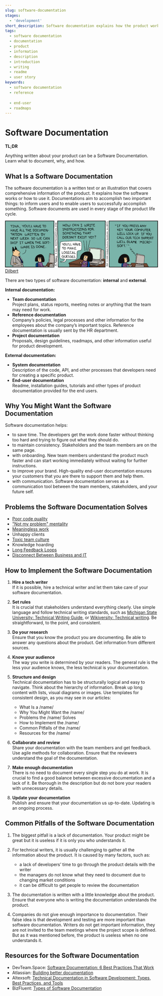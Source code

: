 ```yaml
---
slug: software-documentation
stages:
  - 'development'
short_description: Software documentation explains how the product works or how to use it. Different types of software documentation are created through the whole product development lifecycle.
tags:
  - software documentation
  - documentation
  - product
  - information
  - description
  - introduction
  - writing
  - readme
  - user story
keywords:
  - software documentation
  - reference

  - end-user
  - roadmaps
---
```


# Software Documentation

**TL;DR**

Anything written about your product can be a Software Documentation. Learn what to document, why, and how.

## What Is a Software Documentation

The software documentation is a written text or an illustration that covers comprehensive information of the product. It explains how the software works or how to use it. Documentations aim to accomplish two important things: to inform users and to enable users to successfully accomplish something. Software documents are used in every stage of the product life cycle.

![Software Documentation](/files/documentation.jpg)
[Dilbert](https://dilbert.com/strip/1995-08-28)

There are two types of software documentation: **internal** and **external**.

**Internal documentation:**

- **Team documentation**  
  Project plans, status reports, meeting notes or anything that the team may need for work.
- **Reference documentation**  
  Company’s policies, legal processes and other information for the employees about the company’s important topics. Reference documentation is usually sent by the HR department.
- **Project documentation**  
  Proposals, design guidelines, roadmaps, and other information useful for product development.

**External documentation:**

- **System documentation**  
  Description of the code, API, and other processes that developers need for creating a specific product.
- **End-user documentation**  
  Readme, installation guides, tutorials and other types of product documentation provided for the end users.

## Why You Might Want the Software Documentation

Software documentation helps:

- to save time. The developers get the work done faster without thinking too hard and trying to figure out what they should do.
- to maintain consistency. Stakeholders and the team members are on the same page.
- with onboarding. New team members understand the product much faster and can start working immediately without waiting for further instructions.
- to improve your brand. High-quality end-user documentation ensures your customers that you are there to support them and help them.
- with communication. Software documentation serves as a communication tool between the team members, stakeholders, and your future self.

## Problems the Software Documentation Solves

- [Poor code quality](/problems/poor-code-quality)
- ["Not my problem" mentality](/problems/not-my-problem-mentality)
- [Meaningless work](/problems/meaningless-work)
- Unhappy clients
- [Toxic team culture](/problems/toxic-team-culture)
- Knowledge hoarding
- [Long Feedback Loops](/problems/long-feedback-loops)
- [Disconnect Between Business and IT](/problems/disconnect-between-business-and-it)

## How to Implement the Software Documentation

1. **Hire a tech writer**  
   If it is possible, hire a technical writer and let them take care of your software documentation.
2. **Set rules**  
   It is crucial that stakeholders understand everything clearly. Use simple language and follow technical writing standards, such as [Michigan State University: Technical Writing Guide](https://msu.edu/course/be/485/bewritingguideV2.0.pdf), or [Wikiversity: Technical writing](https://en.wikiversity.org/wiki/Technical_writing). Be straightforward, to the point, and consistent.
3. **Do your research**  
   Ensure that you know the product you are documenting. Be able to answer any questions about the product. Get information from different sources.
4. **Know your audience**  
   The way you write is determined by your readers. The general rule is the less your audience knows, the less technical is your documentation.
5. **Structure and design**  
   Technical documentation has to be structurally logical and easy to navigate. Think about the hierarchy of information. Break up long content with lists, visual diagrams or images. Use templates for consistent design, as you may see in our articles:

   - What Is a /name/
   - Why You Might Want the /name/
   - Problems the /name/ Solves
   - How to Implement the /name/
   - Common Pitfalls of the /name/
   - Resources for the /name/

6. **Collaborate and review**  
   Share your documentation with the team members and get feedback. Use agile methods for collaboration. Ensure that the reviewers understand the goal of the documentation.
7. **Make enough documentation**  
   There is no need to document every single step you do at work. It is crucial to find a good balance between excessive documentation and a lack of it. Be thorough in the description but do not bore your readers with unnecessary details.
8. **Update your documentation**  
   Publish and ensure that your documentation us up-to-date. Updating is an ongoing process.

## Common Pitfalls of the Software Documentation

1. The biggest pitfall is a lack of documentation. Your product might be great but it is useless if it is only you who understands it.
2. For technical writers, it is usually challenging to gather all the information about the product. It is caused by many factors, such as:

   - a lack of developers’ time to go through the product details with the writer
   - the managers do not know what they need to document due to changing market conditions
   - it can be difficult to get people to review the documentation

3. The documentation is written with a little knowledge about the product. Ensure that everyone who is writing the documentation understands the product.
4. Companies do not give enough importance to documentation. Their false idea is that development and testing are more important than software documentation. Writers do not get important information, they are not invited to the team meetings where the project scope is defined. But as it was mentioned before, the product is useless when no one understands it.

## Resources for the Software Documentation

- DevTeam.Space: [Software Documentation: 6 Best Practices That Work](https://www.devteam.space/blog/software-documentation-6-best-practices-that-work/)
- Atlassian: [Building better documentation](https://www.atlassian.com/software/confluence/documentation)
- Altexsoft: [Technical Documentation in Software Development: Types, Best Practices, and Tools](https://www.altexsoft.com/blog/business/technical-documentation-in-software-development-types-best-practices-and-tools/)
- BizFluent: [Types of Software Documentation](https://bizfluent.com/13657938/types-of-software-documentation)
